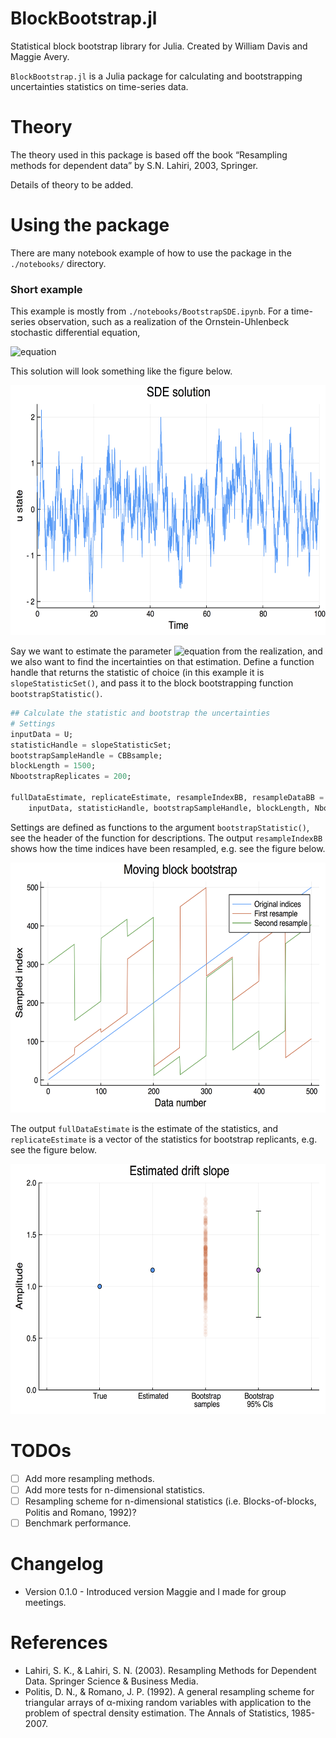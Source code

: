 # BlockBootstrap.jl
Statistical block bootstrap library for Julia. Created by William Davis and Maggie Avery.

`BlockBootstrap.jl` is a Julia package for calculating and bootstrapping uncertainties statistics on time-series data.

# Theory

The theory used in this package is based off the book “Resampling methods for dependent data” by S.N. Lahiri, 2003, Springer.

Details of theory to be added.

# Using the package
There are many notebook example of how to use the package in the `./notebooks/` directory. 

### Short example
This example is mostly from `./notebooks/BootstrapSDE.ipynb`. For a time-series observation, such as a realization of the Ornstein-Uhlenbeck stochastic differential equation,

![equation](https://latex.codecogs.com/gif.latex?du&space;=&space;-\alpha&space;u&space;dt&space;&plus;&space;\beta&space;dW_t.)

This solution will look something like the figure below.

<img src="/figures/SDEsolution.png" height="400"/>

Say we want to estimate the parameter ![equation](https://latex.codecogs.com/gif.latex?\alpha) from the realization, and we also want to find the incertainties on that estimation. Define a function handle that returns the statistic of choice (in this example it is `slopeStatisticSet()`, and pass it to the block bootstrapping function `bootstrapStatistic()`.

```Julia
## Calculate the statistic and bootstrap the uncertainties
# Settings
inputData = U;
statisticHandle = slopeStatisticSet;
bootstrapSampleHandle = CBBsample;
blockLength = 1500;
NbootstrapReplicates = 200;

fullDataEstimate, replicateEstimate, resampleIndexBB, resampleDataBB = bootstrapStatistic(
    inputData, statisticHandle, bootstrapSampleHandle, blockLength, NbootstrapReplicates);
```

Settings are defined as functions to the argument `bootstrapStatistic()`, see the header of the function for descriptions. The output `resampleIndexBB` shows how the time indices have been resampled, e.g. see the figure below.

<img src="/figures/MBBindices.png" height="400"/>

The output `fullDataEstimate` is the estimate of the statistics, and `replicateEstimate` is a vector of the statistics for bootstrap replicants, e.g. see the figure below.

<img src="/figures/bootstrapDriftSlope.png" height="400"/>

# TODOs

- [ ] Add more resampling methods.
- [ ] Add more tests for n-dimensional statistics.
- [ ] Resampling scheme for n-dimensional statistics (i.e. Blocks-of-blocks, Politis and Romano, 1992)?
- [ ] Benchmark performance.

# Changelog

- Version 0.1.0 - Introduced version Maggie and I made for group meetings.

# References

- Lahiri, S. K., & Lahiri, S. N. (2003). Resampling Methods for Dependent Data. Springer Science & Business Media.
- Politis, D. N., & Romano, J. P. (1992). A general resampling scheme for triangular arrays of α-mixing random variables with application to the problem of spectral density estimation. The Annals of Statistics, 1985-2007.
